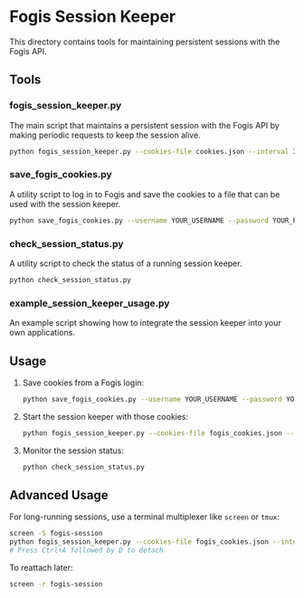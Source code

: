 # Fogis Session Keeper

This directory contains tools for maintaining persistent sessions with the Fogis API.

## Tools

### fogis_session_keeper.py

The main script that maintains a persistent session with the Fogis API by making periodic requests to keep the session alive.

```bash
python fogis_session_keeper.py --cookies-file cookies.json --interval 300 --monitor --log-file session.log
```

### save_fogis_cookies.py

A utility script to log in to Fogis and save the cookies to a file that can be used with the session keeper.

```bash
python save_fogis_cookies.py --username YOUR_USERNAME --password YOUR_PASSWORD --output cookies.json
```

### check_session_status.py

A utility script to check the status of a running session keeper.

```bash
python check_session_status.py
```

### example_session_keeper_usage.py

An example script showing how to integrate the session keeper into your own applications.

## Usage

1. Save cookies from a Fogis login:
   ```bash
   python save_fogis_cookies.py --username YOUR_USERNAME --password YOUR_PASSWORD
   ```

2. Start the session keeper with those cookies:
   ```bash
   python fogis_session_keeper.py --cookies-file fogis_cookies.json --interval 300 --monitor --log-file fogis_session.log
   ```

3. Monitor the session status:
   ```bash
   python check_session_status.py
   ```

## Advanced Usage

For long-running sessions, use a terminal multiplexer like `screen` or `tmux`:

```bash
screen -S fogis-session
python fogis_session_keeper.py --cookies-file fogis_cookies.json --interval 300 --monitor --log-file fogis_session.log
# Press Ctrl+A followed by D to detach
```

To reattach later:
```bash
screen -r fogis-session
```

